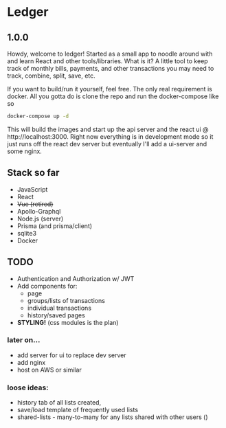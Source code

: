 # Ledger

## 1.0.0
Howdy, welcome to ledger! Started as a small app to noodle around with and learn React and other tools/libraries. What is it? A little tool to keep track of monthly bills, payments, and other transactions you may need to track, combine, split, save, etc.

If you want to build/run it yourself, feel free. The only real requirement is docker. All you gotta do is clone the repo and run the docker-compose like so
```bash
docker-compose up -d
```
This will build the images and start up the api server and the react ui @ http://localhost:3000. Right now everything is in development mode so it just runs off the react dev server but eventually I'll add a ui-server and some nginx.

## Stack so far
- JavaScript
- React
- <s>Vue (retired)</s>
- Apollo-Graphql
- Node.js (server)
- Prisma (and prisma/client)
- sqlite3
- Docker

## TODO
- Authentication and Authorization w/ JWT
- Add components for:
  + page
  + groups/lists of transactions
  + individual transactions
  + history/saved pages
- <b>STYLING!</b> (css modules is the plan)

### later on...
- add server for ui to replace dev server
- add nginx
- host on AWS or similar

### loose ideas: 
- history tab of all lists created, 
- save/load template of frequently used lists
- shared-lists - many-to-many for any lists shared with other users ()
